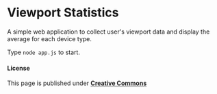 Viewport Statistics
==========

A simple web application to collect user's viewport data and display the average for each device type.

Type `node app.js` to start.

#### License
This page is published under [**Creative Commons**](/LICENSE)
